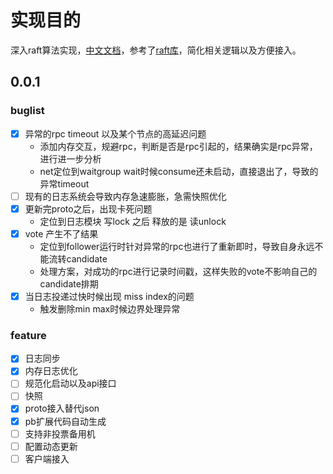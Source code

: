# 实现目的
深入raft算法实现，[中文文档](https://github.com/maemual/raft-zh_cn/blob/master/raft-zh_cn.md#%E5%AF%BB%E6%89%BE%E4%B8%80%E7%A7%8D%E6%98%93%E4%BA%8E%E7%90%86%E8%A7%A3%E7%9A%84%E4%B8%80%E8%87%B4%E6%80%A7%E7%AE%97%E6%B3%95%E6%89%A9%E5%B1%95%E7%89%88)，参考了[raft库](https://github.com/hashicorp/raft)，简化相关逻辑以及方便接入。

## 0.0.1
### buglist
- [x] 异常的rpc timeout 以及某个节点的高延迟问题
    * 添加内存交互，规避rpc，判断是否是rpc引起的，结果确实是rpc异常，进行进一步分析
    * net定位到waitgroup wait时候consume还未启动，直接退出了，导致的异常timeout
- [ ] 现有的日志系统会导致内存急速膨胀，急需快照优化
- [x] 更新完proto之后，出现卡死问题
    * 定位到日志模块 写lock 之后 释放的是 读unlock
- [x] vote 产生不了结果
    * 定位到follower运行时针对异常的rpc也进行了重新即时，导致自身永远不能流转candidate
    * 处理方案，对成功的rpc进行记录时间戳，这样失败的vote不影响自己的candidate排期
- [x] 当日志投递过快时候出现 miss index的问题
    * 触发删除min max时候边界处理异常

### feature
- [x] 日志同步
- [x] 内存日志优化
- [ ] 规范化启动以及api接口
- [ ] 快照
- [x] proto接入替代json
- [x] pb扩展代码自动生成
- [ ] 支持非投票备用机
- [ ] 配置动态更新
- [ ] 客户端接入
